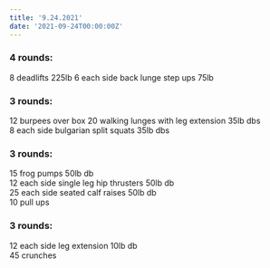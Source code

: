 ```yaml
---
title: '9.24.2021'
date: '2021-09-24T00:00:00Z'
---
```


### 4 rounds:  
8 deadlifts 225lb 
6 each side back lunge step ups 75lb  

### 3 rounds:  
12 burpees over box 
20 walking lunges with leg extension 35lb dbs     
8 each side bulgarian split squats 35lb dbs       

### 3 rounds:  
15 frog pumps 50lb db         
12 each side single leg hip thrusters 50lb db   
25 each side seated calf raises 50lb db    
10 pull ups           

### 3 rounds:  
12 each side leg extension 10lb db             
45 crunches        